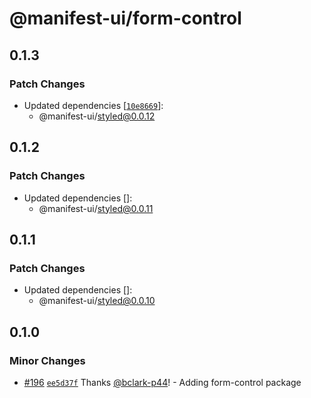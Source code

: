 # @manifest-ui/form-control

## 0.1.3

### Patch Changes

- Updated dependencies
  [[`10e8669`](https://github.com/project44/manifest-ui/commit/10e86695f5fafa5f23bd6f7225c36062aafd8119)]:
  - @manifest-ui/styled@0.0.12

## 0.1.2

### Patch Changes

- Updated dependencies []:
  - @manifest-ui/styled@0.0.11

## 0.1.1

### Patch Changes

- Updated dependencies []:
  - @manifest-ui/styled@0.0.10

## 0.1.0

### Minor Changes

- [#196](https://github.com/project44/manifest-ui/pull/196)
  [`ee5d37f`](https://github.com/project44/manifest-ui/commit/ee5d37fea718202405572f63c0ba4bae4bf4cb70)
  Thanks [@bclark-p44](https://github.com/bclark-p44)! - Adding form-control package
